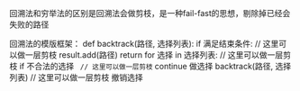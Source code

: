 回溯法和穷举法的区别是回溯法会做剪枝，是一种fail-fast的思想，剔除掉已经会失败的路径

回溯法的模版框架：
def backtrack(路径, 选择列表):
    if 满足结束条件: // 这里可以做一层剪枝
        result.add(路径)
        return
    for 选择 in 选择列表: // 这里可以做一层剪枝
        if 不合法的选择 ` // 这里可以做一层剪枝`
        continue
        做选择
        backtrack(路径, 选择列表) // 这里可以做一层剪枝
        撤销选择